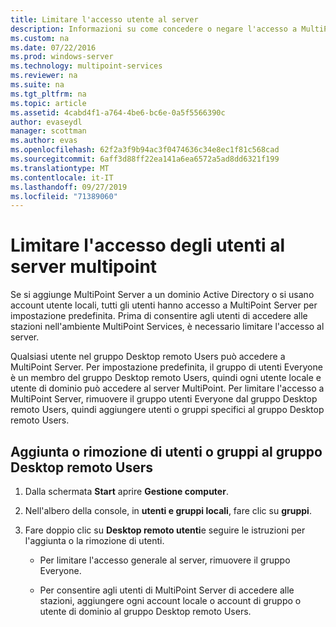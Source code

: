 ```yaml
---
title: Limitare l'accesso utente al server
description: Informazioni su come concedere o negare l'accesso a MultiPoint Services per utenti e gruppi
ms.custom: na
ms.date: 07/22/2016
ms.prod: windows-server
ms.technology: multipoint-services
ms.reviewer: na
ms.suite: na
ms.tgt_pltfrm: na
ms.topic: article
ms.assetid: 4cabd4f1-a764-4be6-bc6e-0a5f5566390c
author: evaseydl
manager: scottman
ms.author: evas
ms.openlocfilehash: 62f2a3f9b94ac3f0474636c34e8ec1f81c568cad
ms.sourcegitcommit: 6aff3d88ff22ea141a6ea6572a5ad8dd6321f199
ms.translationtype: MT
ms.contentlocale: it-IT
ms.lasthandoff: 09/27/2019
ms.locfileid: "71389060"
---
```

# <a name="limit-users-access-to-the-multipoint-server"></a>Limitare l'accesso degli utenti al server multipoint
Se si aggiunge MultiPoint Server a un dominio Active Directory o si usano account utente locali, tutti gli utenti hanno accesso a MultiPoint Server per impostazione predefinita. Prima di consentire agli utenti di accedere alle stazioni nell'ambiente MultiPoint Services, è necessario limitare l'accesso al server.  
  
Qualsiasi utente nel gruppo Desktop remoto Users può accedere a MultiPoint Server. Per impostazione predefinita, il gruppo di utenti Everyone è un membro del gruppo Desktop remoto Users, quindi ogni utente locale e utente di dominio può accedere al server MultiPoint. Per limitare l'accesso a MultiPoint Server, rimuovere il gruppo utenti Everyone dal gruppo Desktop remoto Users, quindi aggiungere utenti o gruppi specifici al gruppo Desktop remoto Users.  
  
## <a name="add-or-remove-users-or-groups-to-the-remote-desktop-users-group"></a>Aggiunta o rimozione di utenti o gruppi al gruppo Desktop remoto Users  
  
1.  Dalla schermata **Start** aprire **Gestione computer**.  
  
2.  Nell'albero della console, in **utenti e gruppi locali**, fare clic su **gruppi**.  
  
3.  Fare doppio clic su **Desktop remoto utenti**e seguire le istruzioni per l'aggiunta o la rimozione di utenti.  
  
    -   Per limitare l'accesso generale al server, rimuovere il gruppo Everyone.  
  
    -   Per consentire agli utenti di MultiPoint Server di accedere alle stazioni, aggiungere ogni account locale o account di gruppo o utente di dominio al gruppo Desktop remoto Users.  